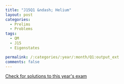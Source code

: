 ```yaml
---
title: "J15Q1 &ndash; Helium"
layout: post
categories:
  - Prelims
  - Problems
tags:
  - QM
  - J15
  - Eigenstates

permalink: /:categories/:year/:month/Q1:output_ext
comments: false
---
```

<object data="2015J1Q.pdf" type="application/pdf" width="100%" height="500"></object>
<div class="message"><a href='https://princetonprelim.com/prelim/32/'>Check for solutions to this year's exam</a></div>